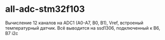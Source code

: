 # all-adc-stm32f103

Вычисление 12 каналов на ADC1 (A0-A7, B0, B1), Vref, встроеный температурный датчик.
Всё выводится на ssd1306, подключенный к B6, B7 i2c
